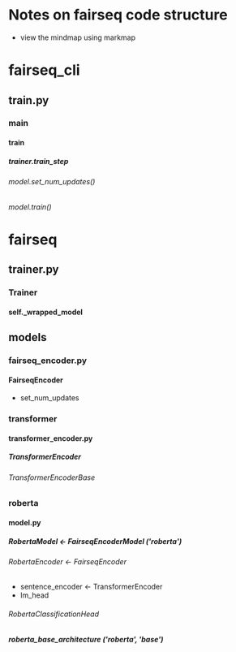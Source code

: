 # Notes on fairseq code structure
- view the mindmap using markmap
# fairseq_cli
## train.py
### main
#### train
##### trainer.train_step
###### model.set_num_updates()
###### model.train()
# fairseq
## trainer.py
### Trainer
#### self._wrapped_model
## models
### fairseq_encoder.py
#### FairseqEncoder
- set_num_updates
### transformer
#### transformer_encoder.py
##### TransformerEncoder
###### TransformerEncoderBase
### roberta
#### model.py
##### RobertaModel <- FairseqEncoderModel ('roberta')
###### RobertaEncoder <- FairseqEncoder
- sentence_encoder <- TransformerEncoder
- lm_head
###### RobertaClassificationHead
##### roberta_base_architecture ('roberta', 'base')


